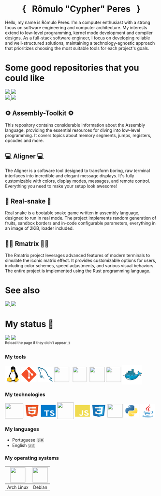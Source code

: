 <!--<img align="right" width="260" height="210" src="CypherBoy.gif">-->

<h1 align="center">{ &nbsp; Rômulo "Cypher" Peres &nbsp; }</h1>

<p>Hello, my name is Rômulo Peres. I’m a computer enthusiast with a strong focus on software engineering and computer architecture. My interests extend to low-level programming, kernel mode development and compiler designs. As a full-stack software engineer, I focus on developing reliable and well-structured solutions, maintaining a technology-agnostic approach that prioritizes choosing the most suitable tools for each project's goals.</p>
<h1>Some good repositories that you could like</h1>

<div>
   <a href="https://github.com/Romulo-Peres/Rmatrix">
      <img height="95px" src="https://github-readme-stats.vercel.app/api/pin/?username=Romulo-Peres&repo=rmatrix&theme=tokyonight">
   </a>
   <a href="https://github.com/Romulo-Peres/Aligner">
      <img height="95px" src="https://github-readme-stats.vercel.app/api/pin/?username=Romulo-Peres&repo=Aligner&theme=tokyonight">
   </a>
   <br/>
   <a href="https://github.com/Romulo-Peres/Assembly-Toolkit">
      <img height="95px" src="https://github-readme-stats.vercel.app/api/pin/?username=Romulo-Peres&repo=Assembly-Toolkit&theme=tokyonight">
   </a>
   <a href="https://github.com/Romulo-Peres/Real-snake">
      <img height="95px" src="https://github-readme-stats.vercel.app/api/pin/?username=Romulo-Peres&repo=Real-snake&theme=tokyonight">
   </a>
</div>

<h2>⚙️ Assembly-Toolkit ⚙️</h2>
This repository contains considerable information about the Assembly language, providing the essential resources for diving into low-level programming. It covers topics about memory segments, jumps, registers, opcodes and more.

<h2>💻 Aligner 💻</h2>
The Aligner is a software tool designed to transform boring, raw terminal interfaces into incredible and elegant message displays. It's fully customizable with colors, display modes, messages, and remote control. Everything you need to make your setup look awesome!

<h2>🐍 Real-snake 🐍</h2>
Real snake is a bootable snake game written in assembly language, designed to run in real mode. The project implements random generation of fruits, sandbox borders and in-code configurable parameters, everything in an image of 2KiB, loader included.

<!--<h2>⌚ Rclock ⌚</h2>
The Rclock is a digital terminal clock for POSIX systems, fully customizable with colors and datetime features.
This repository is fully documented, for final users and for developers that may create new features or for maintenance reasons.
The included features of the Rclock are: customize the color of the components, optionally hide the date and the seconds, set a custom date and so on...
-->
<!--<h2>❄️ Icewall ❄️</h2>
The icewall is a software written in C programming language that implements a firewall for Linux systems. This software tests incoming and outgoing network packets against defined rules, the result of the test defines if the packet must be dropped or allowed to continue torwards its destination. The icewall are divided into two programs, a kernel module, that actually filters all incoming and outgoing packets, and a controller, that acts as a front-end to define new rules, list them and so on.
-->

<h2>👩‍💻 Rmatrix 👩‍💻</h2>
The Rmatrix project leverages advanced features of modern terminals to simulate the iconic matrix effect. It provides customizable options for users, including color schemes, speed adjustments, and various visual behaviors. The entire project is implemented using the Rust programming language.
<!--
<h2>Anemone 🐟</h2>
Anemone is a compact C library designed for the C programming language, with the ultimate aim of serving as a command-line argument parser. Currently, it effectively handles positional and optional arguments. The documentation for the project is available in the main README.md file and within specific issues marked with the 'documentation' label.
-->

# See also
<div>
   <a href="https://github.com/Romulo-Peres/Rclock">
      <img height="95px" src="https://github-readme-stats.vercel.app/api/pin/?username=Romulo-Peres&repo=Rclock&theme=tokyonight">
   </a>
   <a href="https://github.com/Romulo-Peres/Icewall">
      <img height="95px" src="https://github-readme-stats.vercel.app/api/pin/?username=Romulo-Peres&repo=Icewall&theme=tokyonight">
   </a>
</div>

<h1>My status 📖</h1>
<div>
   <img height="117px" src="https://github-readme-stats.vercel.app/api?username=Romulo-Peres&theme=tokyonight&show_icons=true">
   <img height="117px" src="https://github-readme-stats.vercel.app/api/top-langs/?username=Romulo-Peres&theme=tokyonight&layout=compact&langs_count=4&hide=javascript,css,html">
</div>
<sup>Reload the page if they didn't appear ;)</sup>

### My tools
<div>
   <img align="center" height="55" width="50" src="https://github.com/devicons/devicon/blob/master/icons/linux/linux-original.svg">
   <img align="center" height="50" width="50" src="https://github.com/devicons/devicon/blob/master/icons/git/git-original.svg">
   <img align="center" height="50" width="50" src="https://github.com/devicons/devicon/blob/master/icons/mysql/mysql-original.svg">
   <img align="center" height="50" width="50" src="./Github.png">
   &nbsp;
   <img align="center" height="50" width="45" src="https://nodejs.org/static/logos/jsIconGreen.svg">
   &nbsp;
   <img align="center" height="50" width="50" src="https://www.nasm.us/images/nasm.png">
   <img align="center" height="50" width="50" src="./redis-original.png">
   <img align="center" height="65" width="65" src="https://raw.githubusercontent.com/devicons/devicon/ca28c779441053191ff11710fe24a9e6c23690d6/icons/docker/docker-original.svg">
</div>

### My technologies
<div>
   <img align="center" height="50" width="60" src="https://img.icons8.com/color/512/c-programming.png">
   <img align="center" height="40" width="50" src="https://github.com/devicons/devicon/blob/master/icons/html5/html5-original.svg">
   <img align="center" height="40" width="50" src="https://raw.githubusercontent.com/devicons/devicon/6910f0503efdd315c8f9b858234310c06e04d9c0/icons/typescript/typescript-original.svg">
   <img align="center" height="55" width="55" src="Asm icon.png">
   <img align="center" height="40" width="50" src="https://raw.githubusercontent.com/devicons/devicon/master/icons/javascript/javascript-plain.svg">
   <img align="center" height="40" width="50" src="https://raw.githubusercontent.com/devicons/devicon/master/icons/css3/css3-original.svg">
   <img align="center" height="45" width="50" src="https://rust-lang.org/logos/rust-logo-512x512.png">
   <img align="center" height="45" width="50" src="https://github.com/devicons/devicon/blob/master/icons/python/python-original.svg">
   <img align="center" height="45" width="50" src="https://github.com/devicons/devicon/blob/master/icons/java/java-original.svg">
</div>

### My languages
<ul>
   <li>Portuguese 🇧🇷</li>
   <li>English 🇺🇸</li>
</ul>

### My operating systems
| <img align="center" height="50" width="50" src="https://www.vectorlogo.zone/logos/archlinux/archlinux-icon.svg"> | <img align="center" height="50" width="50" src="https://cdn.worldvectorlogo.com/logos/debian-2.svg">   |
|:-------------:|:--------------:|
| Arch Linux         | Debian           |

<div>
   &nbsp;&nbsp;&nbsp;
   
   &nbsp;&nbsp;&nbsp;&nbsp;&nbsp;&nbsp;&nbsp;&nbsp;
   
</div>
